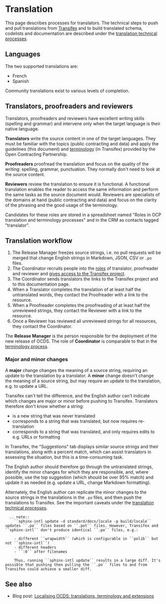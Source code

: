 # Translation

This page describes processes for translators. The technical steps to push and pull translations from [Transifex](understanding_transifex) and to build translated schema, codelists and documentation are described under the [translation technical processes](technical).

## Languages

The two supported translations are:

* French
* Spanish

Community translations exist to various levels of completion.

## Translators, proofreaders and reviewers

Translators, proofreaders and reviewers have excellent writing skills (spelling and grammar) and intervene only when the target language is their native language.

**Translators** write the source content in one of the target languages. They must be familiar with the topics (public contracting and data) and apply the guidelines (this document) and [terminology](terminology) (in Transifex) provided by the Open Contracting Partnership.

**Proofreaders** proofread the translation and focus on the quality of the writing: spelling, grammar, punctuation. They normally don't need to look at the source content.

**Reviewers** review the translation to ensure it is functional. A functional translation enables the reader to access the same information and perform the same tasks as the source document would. Reviewers are specialists of the domains at hand (public contracting and data) and focus on the clarity of the phrasing and the good usage of the terminology.

Candidates for these roles are stored in a spreadsheet named "Roles in OCP translation and terminology processes" and in the CRM as contacts tagged "translator".

## Translation workflow

1. The Release Manager freezes source strings, i.e. no pull requests will be merged that change English strings in Markdown, JSON, CSV or  `.po` files.
1. The Coordinator recruits people into the [roles](#translators-proofreaders-and-reviewers) of translator, proofreader and reviewer and [gives access to the Transifex project](using_transifex#controlling-access-permissions).
1. The Coordinator sends translators the links to the Transifex project and to this documentation page.
1. When a Translator completes the translation of at least half the untranslated words, they contact the Proofreader with a link to the resource.
1. When a Proofreader completes the proofreading of at least half the unreviewed strings, they contact the Reviewer with a link to the resource.
1. Once a Reviewer has reviewed all unreviewed strings for all resources, they contact the Coordinator.

The **Release Manager** is the person responsible for the deployment of the new release of OCDS. The role of **Coordinator** is comparable to that in the [terminology process](terminology#coordinator).

### Major and minor changes

A **major** change changes the meaning of a source string, requiring an update to the translation by a translator. A **minor** change doesn't change the meaning of a source string, but may require an update to the translation, e.g. to update a URL.

Transifex can't tell the difference, and the English author can't indicate which changes are major or minor before pushing to Transifex. Translators therefore don't know whether a string:

* is a new string that was never translated
* corresponds to a string that was translated, but now requires re-translation
* corresponds to a string that was translated, and only requires edits to e.g. URLs or formatting

In Transifex, the "Suggestions" tab displays similar source strings and their translations, along with a percent match, which can assist translators in assessing the situation, but this is a time-consuming task.

The English author should therefore go through the untranslated strings, identify the minor changes for which they are responsible, and, where possible, use the top suggestion (which should be over 95% match) and update it as needed (e.g. update a URL, change Markdown formatting).

Alternately, the English author can replicate the minor changes to the source strings in the translations in the `.po` files, and then push the translations to Transifex. See the important caveats under the [translation technical processes](technical#push-and-pull-translations-from-transifex).

```eval_rst
  .. note::
    ``sphinx-intl update -d standard/docs/locale -p build/locale`` updates ``.po`` files based on ``.pot`` files. However, Transifex and ``sphinx-intl`` don't produce identical ``.po`` files, e.g.:

    - different ``wrapwidth`` (which is configurable in ``polib`` but not ``sphinx-intl``)
    - different headers
    - ``:0`` after filenames

    Thus, running ``sphinx-intl update`` results in a large diff. It's possible that pushing then pulling the ``.po`` files to and from Transifex could achieve a smaller diff.
```

## See also

* Blog post: [Localising OCDS: translations, terminology and extensions](https://www.open-contracting.org/2016/07/26/localising-ocds-translations-terminology-extensions/)
